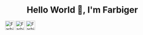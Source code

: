 <h1 align="center">
Hello World 👋, I'm Farbiger
</h1>

<a href="https://twitter.com/pain_farbiger" target="blank"><img align="center" src="https://cdn.jsdelivr.net/npm/simple-icons@3.0.1/icons/twitter.svg" alt="Farbiger" height="30" width="30" /></a>
<a href="https://instagram.com/farbigertv" target="blank"><img align="center" src="https://cdn.jsdelivr.net/npm/simple-icons@3.0.1/icons/instagram.svg" alt="Farbiger" height="30" width="30" /></a>
<a href="https://discord.gg/Pqbe7MKHtk" target="blank"><img align="center" src="https://cdn.jsdelivr.net/npm/simple-icons@3.0.1/icons/discord.svg" alt="Farbiger" height="30" width="30" /></a>
